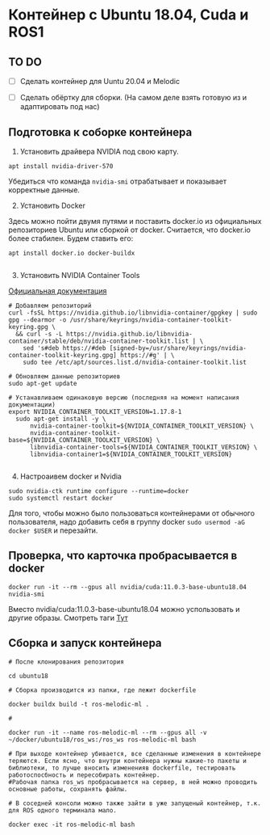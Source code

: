 # Контейнер с Ubuntu 18.04, Cuda и ROS1

## TO DO

- [ ] Сделать контейнер для Uuntu 20.04 и Melodic
- [ ] Сделать обёртку для сборки. (На самом деле взять готовую из и адаптировать под нас)



## Подготовка к соборке контейнера

1. Установить драйвера NVIDIA под свою карту.
```
apt install nvidia-driver-570
```
Убедиться что команда `nvidia-smi` отрабатывает и показывает корректные данные.

2. Установить Docker

Здесь можно пойти двумя путями и поставить docker.io из официальных репозиториев Ubuntu или сборкой от docker. Считается, что docker.io более стабилен. Будем ставить его: 

```
apt install docker.io docker-buildx


```



3. Установить NVIDIA Container Tools

 [Официальная документация](https://docs.nvidia.com/datacenter/cloud-native/container-toolkit/latest/install-guide.html)

```
# Добавляем репозиторий
curl -fsSL https://nvidia.github.io/libnvidia-container/gpgkey | sudo gpg --dearmor -o /usr/share/keyrings/nvidia-container-toolkit-keyring.gpg \
  && curl -s -L https://nvidia.github.io/libnvidia-container/stable/deb/nvidia-container-toolkit.list | \
    sed 's#deb https://#deb [signed-by=/usr/share/keyrings/nvidia-container-toolkit-keyring.gpg] https://#g' | \
    sudo tee /etc/apt/sources.list.d/nvidia-container-toolkit.list

# Обновляем данные репозиториев
sudo apt-get update

# Устанавливаем одинаковую версию (последняя на момент написания документации)
export NVIDIA_CONTAINER_TOOLKIT_VERSION=1.17.8-1
  sudo apt-get install -y \
      nvidia-container-toolkit=${NVIDIA_CONTAINER_TOOLKIT_VERSION} \
      nvidia-container-toolkit-base=${NVIDIA_CONTAINER_TOOLKIT_VERSION} \
      libnvidia-container-tools=${NVIDIA_CONTAINER_TOOLKIT_VERSION} \
      libnvidia-container1=${NVIDIA_CONTAINER_TOOLKIT_VERSION}


```

4. Настроаивем docker и Nvidia

```
sudo nvidia-ctk runtime configure --runtime=docker
sudo systemctl restart docker
```

Для того, чтобы можно было пользоваться контейнерами от обычного пользователя, надо добавить себя в группу docker `sudo usermod -aG docker $USER` и перезайти. 

## Проверка, что карточка пробрасывается в docker

```
docker run -it --rm --gpus all nvidia/cuda:11.0.3-base-ubuntu18.04 nvidia-smi
```

Вместо nvidia/cuda:11.0.3-base-ubuntu18.04 можно успользовать и другие образы. Смотреть таги [Тут](https://hub.docker.com/r/nvidia/cuda/tags)


## Сборка и запуск контейнера

```
# После клонирования репозитория

cd ubuntu18

# Сборка производится из папки, где лежит dockerfile

docker buildx build -t ros-melodic-ml . 

#

docker run -it --name ros-melodic-ml --rm --gpus all -v ~/docker/ubuntu18/ros_ws:/ros_ws ros-melodic-ml bash

# При выходе контейнер убивается, все сделанные изменения в контейнере теряются. Если ясно, что внутри контейнера нужны какие-то пакеты и библиотеки, то лучше вносить измененияв dockerfile, тестировать работоспосбность и пересобирать контейнер.
#Рабочая папка ros_ws пробрасывается на сервер, в ней можно проводить основные работы, сохранять файлы.

# В соседней консоли можно также зайти в уже запущеный контейнер, т.к. для ROS одного терминала мало.

docker exec -it ros-melodic-ml bash

```
